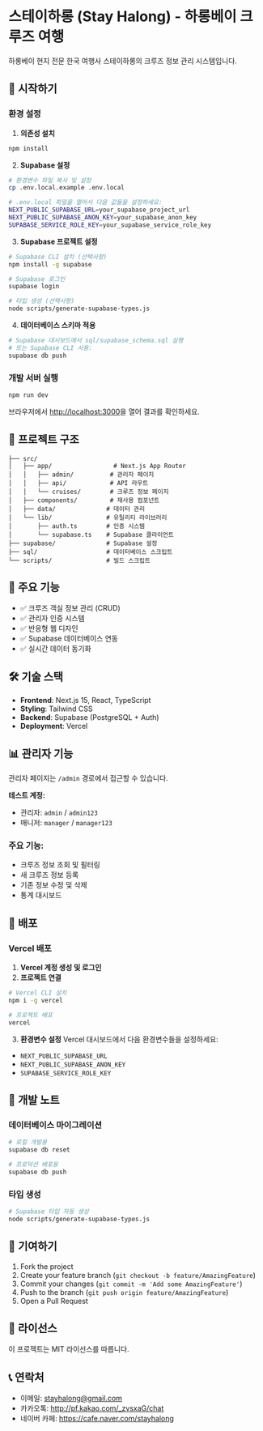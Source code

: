 # 스테이하롱 (Stay Halong) - 하롱베이 크루즈 여행

하롱베이 현지 전문 한국 여행사 스테이하롱의 크루즈 정보 관리 시스템입니다.

## 🚀 시작하기

### 환경 설정

1. **의존성 설치**
```bash
npm install
```

2. **Supabase 설정**
```bash
# 환경변수 파일 복사 및 설정
cp .env.local.example .env.local

# .env.local 파일을 열어서 다음 값들을 설정하세요:
NEXT_PUBLIC_SUPABASE_URL=your_supabase_project_url
NEXT_PUBLIC_SUPABASE_ANON_KEY=your_supabase_anon_key
SUPABASE_SERVICE_ROLE_KEY=your_supabase_service_role_key
```

3. **Supabase 프로젝트 설정**
```bash
# Supabase CLI 설치 (선택사항)
npm install -g supabase

# Supabase 로그인
supabase login

# 타입 생성 (선택사항)
node scripts/generate-supabase-types.js
```

4. **데이터베이스 스키마 적용**
```bash
# Supabase 대시보드에서 sql/supabase_schema.sql 실행
# 또는 Supabase CLI 사용:
supabase db push
```

### 개발 서버 실행

```bash
npm run dev
```

브라우저에서 [http://localhost:3000](http://localhost:3000)을 열어 결과를 확인하세요.

## 📁 프로젝트 구조

```
├── src/
│   ├── app/                 # Next.js App Router
│   │   ├── admin/          # 관리자 페이지
│   │   ├── api/            # API 라우트
│   │   └── cruises/        # 크루즈 정보 페이지
│   ├── components/         # 재사용 컴포넌트
│   ├── data/              # 데이터 관리
│   └── lib/               # 유틸리티 라이브러리
│       ├── auth.ts        # 인증 시스템
│       └── supabase.ts    # Supabase 클라이언트
├── supabase/              # Supabase 설정
├── sql/                   # 데이터베이스 스크립트
└── scripts/               # 빌드 스크립트
```

## 🔧 주요 기능

- ✅ 크루즈 객실 정보 관리 (CRUD)
- ✅ 관리자 인증 시스템
- ✅ 반응형 웹 디자인
- ✅ Supabase 데이터베이스 연동
- ✅ 실시간 데이터 동기화

## 🛠️ 기술 스택

- **Frontend**: Next.js 15, React, TypeScript
- **Styling**: Tailwind CSS
- **Backend**: Supabase (PostgreSQL + Auth)
- **Deployment**: Vercel

## 📊 관리자 기능

관리자 페이지는 `/admin` 경로에서 접근할 수 있습니다.

**테스트 계정:**
- 관리자: `admin` / `admin123`
- 매니저: `manager` / `manager123`

### 주요 기능:
- 크루즈 정보 조회 및 필터링
- 새 크루즈 정보 등록
- 기존 정보 수정 및 삭제
- 통계 대시보드

## 🚀 배포

### Vercel 배포

1. **Vercel 계정 생성 및 로그인**
2. **프로젝트 연결**
```bash
# Vercel CLI 설치
npm i -g vercel

# 프로젝트 배포
vercel
```

3. **환경변수 설정**
Vercel 대시보드에서 다음 환경변수들을 설정하세요:
- `NEXT_PUBLIC_SUPABASE_URL`
- `NEXT_PUBLIC_SUPABASE_ANON_KEY`
- `SUPABASE_SERVICE_ROLE_KEY`

## 📝 개발 노트

### 데이터베이스 마이그레이션
```bash
# 로컬 개발용
supabase db reset

# 프로덕션 배포용
supabase db push
```

### 타입 생성
```bash
# Supabase 타입 자동 생성
node scripts/generate-supabase-types.js
```

## 🤝 기여하기

1. Fork the project
2. Create your feature branch (`git checkout -b feature/AmazingFeature`)
3. Commit your changes (`git commit -m 'Add some AmazingFeature'`)
4. Push to the branch (`git push origin feature/AmazingFeature`)
5. Open a Pull Request

## 📄 라이선스

이 프로젝트는 MIT 라이선스를 따릅니다.

## 📞 연락처

- 이메일: stayhalong@gmail.com
- 카카오톡: http://pf.kakao.com/_zvsxaG/chat
- 네이버 카페: https://cafe.naver.com/stayhalong

